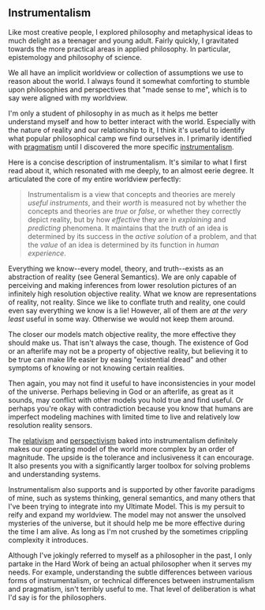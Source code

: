 ## Instrumentalism

Like most creative people, I explored philosophy and metaphysical ideas to much delight as a teenager and young adult. Fairly quickly, I gravitated towards the more practical areas in applied philosophy. In particular, epistemology and philosophy of science.

We all have an implicit worldview or collection of assumptions we use to reason about the world. I always found it somewhat comforting to stumble upon philosophies and perspectives that "made sense to me", which is to say were aligned with my worldview. 

I'm only a student of philosophy in as much as it helps me better understand myself and how to better interact with the world. Especially with the nature of reality and our relationship to it, I think it's useful to identify what popular philosophical camp we find ourselves in. I primarily identified with [pragmatism](https://en.wikipedia.org/wiki/Pragmatism) until I discovered the more specific [instrumentalism](https://en.wikipedia.org/wiki/Instrumentalism).

Here is a concise description of instrumentalism. It's similar to what I first read about it, which resonated with me deeply, to an almost eerie degree. It articulated the core of my entire worldview perfectly:

> Instrumentalism is a view that concepts and theories are merely *useful instruments*, and their *worth* is measured not by whether the concepts and theories are *true* or *false*, or whether they correctly depict reality, but by how *effective* they are in *explaining* and *predicting* phenomena. It maintains that the *truth* of an idea is determined by its success in the *active solution* of a problem, and that the *value* of an idea is determined by its function in *human experience*.

Everything we know--every model, theory, and truth--exists as an abstraction of reality (see General Semantics). We are only capable of perceiving and making inferences from lower resolution pictures of an infinitely high resolution objective reality. What we know are representations of reality,  not reality. Since we like to conflate truth and reality, one could even say everything we know is a lie! However, all of them are *at the very least* useful in some way. Otherwise we would not keep them around.

The closer our models match objective reality, the more effective they should make us. That isn't always the case, though. The existence of God or an afterlife may not be a property of objective reality, but believing it to be true can make life easier by easing "existential dread" and other symptoms of knowing or not knowing certain realities. 

Then again, you may not find it useful to have inconsistencies in your model of the universe. Perhaps believing in God or an afterlife, as great as it sounds, may conflict with other models you hold true and find useful. Or perhaps you're okay with contradiction because you know that humans are imperfect modeling machines with limited time to live and relatively low resolution reality sensors.

The [relativism](https://en.wikipedia.org/wiki/Relativism) and [perspectivism](https://en.wikipedia.org/wiki/Perspectivism) baked into instrumentalism definitely makes our operating model of the world more complex by an order of magnitude. The upside is the tolerance and inclusiveness it can encourage. It also presents you with a significantly larger toolbox for solving problems and understanding systems. 

Instrumentalism also supports and is supported by other favorite paradigms of mine, such as systems thinking, general semantics, and many others that I've been trying to integrate into my Ultimate Model. This is my persuit to reify and expand my worldview. The model may not answer the unsolved mysteries of the universe, but it should help me be more effective during the time I am alive. As long as I'm not crushed by the sometimes crippling complexity it introduces.

Although I've jokingly referred to myself as a philosopher in the past, I only partake in the Hard Work of being an actual philosopher when it serves my needs. For example, understanding the subtle differences between various forms of instrumentalism, or technical differences between instrumentalism and pragmatism, isn't terribly useful to me. That level of deliberation is what I'd say is for the philosophers.
